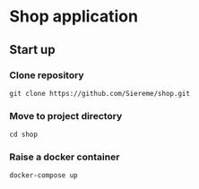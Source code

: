 # Shop application

## Start up

### Clone repository
```
git clone https://github.com/Siereme/shop.git
```
### Move to project directory
```
cd shop
```
### Raise a docker container
```
docker-compose up
```
